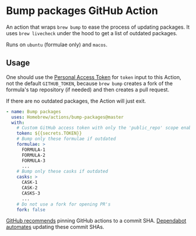 # Bump packages GitHub Action

An action that wraps `brew bump` to ease the process of updating packages. It uses `brew livecheck` under the hood to get a list of outdated packages.

Runs on `ubuntu` (formulae only) and `macos`.

## Usage

One should use the [Personal Access Token](https://github.com/settings/tokens/new?scopes=public_repo,workflow) for `token` input to this Action,
not the default `GITHUB_TOKEN`, because `brew bump` creates a fork of the formula's tap repository (if needed) and then creates a pull request.

If there are no outdated packages, the Action will just exit.

```yaml
- name: Bump packages
  uses: Homebrew/actions/bump-packages@master
  with:
    # Custom GitHub access token with only the 'public_repo' scope enabled
    token: ${{secrets.TOKEN}}
    # Bump only these formulae if outdated
    formulae: >
      FORMULA-1
      FORMULA-2
      FORMULA-3
      ...
    # Bump only these casks if outdated
    casks: >
      CASK-1
      CASK-2
      CASKS-3
      ...
    # Do not use a fork for opening PR's
    fork: false
```

[GitHub recommends](https://docs.github.com/en/actions/security-for-github-actions/security-guides/security-hardening-for-github-actions?learn=getting_started#using-third-party-actions) pinning GitHub actions to a commit SHA.
[Dependabot automates](https://docs.github.com/en/code-security/dependabot/working-with-dependabot/keeping-your-actions-up-to-date-with-dependabot) updating these commit SHAs.
